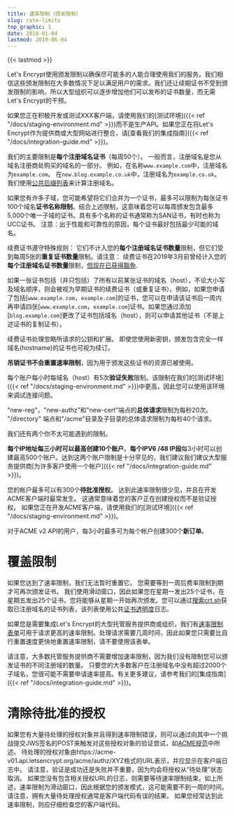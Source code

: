 ```yaml
---
title: 速率限制（颁发限制）
slug: rate-limits
top_graphic: 1
date: 2018-01-04
lastmod: 2019-06-04
---
```


{{< lastmod >}}

Let's Encrypt使用颁发限制以确保尽可能多的人能合理使用我们的服务。我们相信这些颁发限制在大多数情况下足以满足用户的需求。我们还让续期证书不受到颁发限制的影响，所以大型组织可以逐步增加他们可以发布的证书数量，而无需Let's Encrypt的干预。

如果您正在积极开发或测试XXX客户端，请使用我们的[测试环境]({{< ref "/docs/staging-environment.md" >}})而不是生产API。如果您正在将Let's Encrypt作为提供商或大型网站进行整合，请[查看我们的集成指南]({{< ref "/docs/integration-guide.md" >}})。

我们的主要限制是<a name="certificates-per-registered-domain"></a>**每个注册域名证书**（每周50个）。 一般而言，注册域名是您从域名注册商处购买的域名的一部分。 例如，在名称`www.example.com`中，注册域名为`example.com`。 在`new.blog.example.co.uk`中，注册域名为`example.co.uk`。 我们使用[公共后缀列表](https://publicsuffix.org)来计算注册域名。

如果您有许多子域，您可能希望将它们合并为一个证书，最多可以限制为每张证书100个域名<a name="names-per-certificate"></a>**证书名称限制**。结合上述限制，这意味着您可以每周颁发包含最多5,000个唯一子域的证书。具有多个名称的证书通常称为SAN证书，有时也称为UCC证书。 注意：出于性能和可靠性的原因，每个证书最好包括最少可能的域名。

续费证书遵守特殊规则： 它们不计入您的**每个注册域名证书数量**限制，但它们受到每周5张的**重复证书数量**限制。请注意： 续费证书在2019年3月前曾经计入您的**每个注册域名证书数量**限制，[但现在已获得豁免](https://community.letsencrypt.org/t/rate-limits-fixing-certs-per-name-rate-limit-order-of-operations-gotcha/88189).

如果一张证书包括（并只包括）了所有以前某张证书的域名（host），不论大小写及域名顺序，则会被视为早期证书的续费证书（或重复证书）。例如，如果您申请了包括[`www.example.com`，`example.com`]的证书，您可以在申请该证书后一周内再申请四张[`www.example.com`，`example.com`]证书。如果您通过添加[`blog.example.com`]更改了证书包括域名（host），则可以申请其他证书（不是上述证书的复制证书）。

续费证书处理忽略所请求的公钥和扩展。 即使您使用新密钥，颁发包含完全一样域名(hostname)的证书也可视为续订。

**吊销证书不会重置速率限制**，因为用于颁发这些证书的资源已被使用。

每个账户每小时每域名（host）有5次<a name="failed-validations"></a>**验证失败**限制。该限制在我们的[测试环境]({{< ref "/docs/staging-environment.md" >}})中更高，因此您可以使用该环境来调试连接问题。

"new-reg"，"new-authz"和"new-cert"端点的<a name="overall-requests"></a>**总体请求**限制为每秒20次。 "/directory" 端点和"/acme"目录及子目录的总体请求限制为每秒40个请求。

我们还有两个你不太可能遇到的限制。

<a name="accounts-per-ip-address"></a>**每个IP地址每三小时可以最高创建10个账户**。**每个IPV6 /48 IP段**每3小时可以创建最高500个账户。达到这两个账户限制是十分罕见的，我们建议我们建议大型服务提供商[为许多客户使用一个帐户]({{< ref "/docs/integration-guide.md" >}})。

您的帐户最多可以有300个<a name="pending-authorizations"></a>**待批准授权**。 达到此速率限制很少见，并且在开发ACME客户端时最常发生。 这通常意味着您的客户正在创建授权而不是验证授权。 如果您正在开发ACME客户端，请使用我们的[测试环境]({{< ref "/docs/staging-environment.md" >}})。

对于ACME v2 API的用户，每3小时最多可为每个帐户创建300个<a name="new-orders"></a>**新订单**。

# <a name="overrides"></a>覆盖限制

如果您达到了速率限制，我们无法暂时重置它。 您需要等到一周后费率限制到期才可再次颁发证书。 我们使用滑动窗口，因此如果您在星期一发出25个证书，在星期五发出25个证书，您将能够从星期一开始再次颁发。您可以通过[搜索crt.sh](https://crt.sh)获取已注册域名的证书列表，该列表使用公共[证书透明度](https://www.certificate-transparency.org)日志。

如果您是需要集成Let's Encrypt的大型托管服务提供商或组织，我们有[速率限制表单](https://goo.gl/forms/plqRgFVnZbdGhE9n1)可用于请求更高的速率限制。处理请求需要几周时间，因此如果您只需要比自行重置速度更快地重置速率限制，请不要使用该表单。

请注意，大多数托管服务提供商不需要增加速率限制，因为我们没有限制您可以颁发证书的不同注册域的数量。 只要您的大多数客户在注册域名中没有超过2000个子域名，您很可能不需要申请速率提高。有关更多建议，请参考我们的[集成指南]({{< ref "/docs/integration-guide.md" >}})。

# <a name="clearing-pending"></a>清除待批准的授权

如果您有大量待处理的授权对象并且得到速率限制错误，则可以通过向其中一个挑战提交JWS签名的POST来触发对这些授权对象的验证尝试，如[ACME规范](https://github.com/ietf-wg-acme/acme/blob/master/draft-ietf-acme-acme.md#responding-to-challenges)中所述。
待处理的授权对象由https://acme-v01.api.letsencrypt.org/acme/authz/XYZ格式的URL表示，并应显示在客户端日志中。 请注意，验证是成功还是失败并不重要，因为均会将授权从“待处理”状态取消。 如果您没有包含相关授权URL的日志，则需要等待速率限制结束。如上所述，速率限制为滑动窗口，因此根据您的颁发模式，这可能需要不到一周的时间。
请注意，拥有大量待处理授权通常是客户端代码有误的结果。 如果您经常达到此速率限制，则应仔细检查您的客户端代码。
